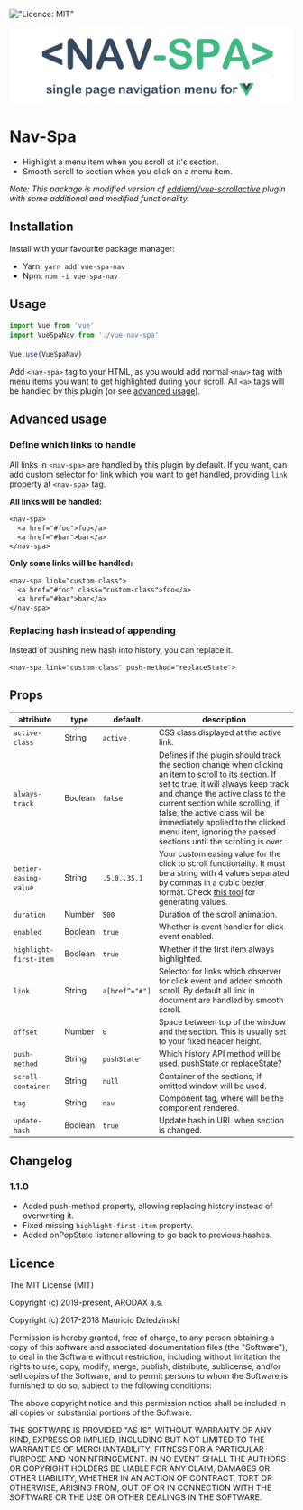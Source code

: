 !["Licence: MIT"](https://img.shields.io/badge/License-MIT-yellow.svg)

!["<nav-spa> logo"](logo.png)

# Nav-Spa

- Highlight a menu item when you scroll at it's section.
- Smooth scroll to section when you click on a menu item. 

*Note: This package is modified version of [eddiemf/vue-scrollactive](https://github.com/eddiemf/vue-scrollactive)
plugin with some additional and modified functionality.*

## Installation

Install with your favourite package manager:

- Yarn: `yarn add vue-spa-nav`
- Npm: `npm -i vue-spa-nav`

## Usage

```javascript
import Vue from 'vue'
import VueSpaNav from './vue-nav-spa'

Vue.use(VueSpaNav)

```

Add `<nav-spa>` tag to your HTML, as you would add normal `<nav>` tag with
menu items you want to get highlighted during your scroll. All `<a>` tags
will be handled by this plugin (or see [advanced usage](#advanced-usage)).


## Advanced usage

### Define which links to handle

All links in `<nav-spa>` are handled by this plugin by default. If you want,
can add custom selector for link which you want to get handled, providing `link`
property at `<nav-spa>` tag.


**All links will be handled:**

```
<nav-spa>
  <a href="#foo">foo</a>
  <a href="#bar">bar</a>
</nav-spa>
```

**Only some links will be handled:**
```
<nav-spa link="custom-class">
  <a href="#foo" class="custom-class">foo</a>
  <a href="#bar">bar</a>
</nav-spa>
```

### Replacing hash instead of appending

Instead of pushing new hash into history, you can replace it.
```
<nav-spa link="custom-class" push-method="replaceState">
```

## Props

| attribute               | type     | default          | description
| ------------------------| -------- | -----------------|------------
| `active-class`          | String   | `active`         | CSS class displayed at the active link.
| `always-track`          | Boolean  | `false`          | Defines if the plugin should track the section change when clicking an item to scroll to its section. If set to true, it will always keep track and change the active class to the current section while scrolling, if false, the active class will be immediately applied to the clicked menu item, ignoring the passed sections until the scrolling is over.
| `bezier-easing-value`   | String   | `.5,0,.35,1`     | Your custom easing value for the click to scroll functionality. It must be a string with 4 values separated by commas in a cubic bezier format. Check [this tool](http://cubic-bezier.com) for generating values.
| `duration`              | Number   | `500`            | Duration of the scroll animation.
| `enabled`               | Boolean  | `true`           | Whether is event handler for click event enabled.
| `highlight-first-item`  | Boolean  | `true`           | Whether if the first item always highlighted.
| `link`                  | String   | `a[href^="#"]`   | Selector for links which observer for click event and added smooth scroll. By default all link in document are handled by smooth scroll.
| `offset`                | Number   | `0`              | Space between top of the window and the section. This is usually set to your fixed header height.
| `push-method`           | String   | `pushState`      | Which history API method will be used. pushState or replaceState?
| `scroll-container`      | String   | `null`           | Container of the sections, if omitted window will be used.
| `tag`                   | String   | `nav`            | Component tag, where will be the component rendered.
| `update-hash`           | Boolean  | `true`           | Update hash in URL when section is changed.

 


## Changelog

### 1.1.0
- Added push-method property, allowing replacing history instead of overwriting it.
- Fixed missing `highlight-first-item` property.
- Added onPopState listener allowing to go back to previous hashes.  

## Licence

The MIT License (MIT)

Copyright (c) 2019-present, ARODAX a.s.

Copyright (c) 2017-2018 Mauricio Dziedzinski


Permission is hereby granted, free of charge, to any person obtaining a copy
of this software and associated documentation files (the "Software"), to deal
in the Software without restriction, including without limitation the rights
to use, copy, modify, merge, publish, distribute, sublicense, and/or sell
copies of the Software, and to permit persons to whom the Software is
furnished to do so, subject to the following conditions:

The above copyright notice and this permission notice shall be included in
all copies or substantial portions of the Software.

THE SOFTWARE IS PROVIDED "AS IS", WITHOUT WARRANTY OF ANY KIND, EXPRESS OR
IMPLIED, INCLUDING BUT NOT LIMITED TO THE WARRANTIES OF MERCHANTABILITY,
FITNESS FOR A PARTICULAR PURPOSE AND NONINFRINGEMENT. IN NO EVENT SHALL THE
AUTHORS OR COPYRIGHT HOLDERS BE LIABLE FOR ANY CLAIM, DAMAGES OR OTHER
LIABILITY, WHETHER IN AN ACTION OF CONTRACT, TORT OR OTHERWISE, ARISING FROM,
OUT OF OR IN CONNECTION WITH THE SOFTWARE OR THE USE OR OTHER DEALINGS IN
THE SOFTWARE.
